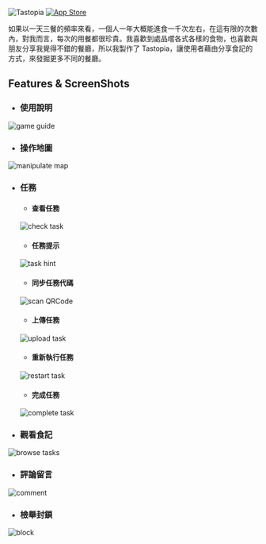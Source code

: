 ![Tastopia](https://github.com/BACTERIAFISH/Tastopia/blob/develop/ReadmeResource/Image_Tastopia_Title.png)
[![App Store](https://github.com/BACTERIAFISH/Tastopia/blob/develop/ReadmeResource/Download_on_the_App_Store_Badge_ES_RGB_blk_100217.svg)](https://apps.apple.com/us/app/tastopia/id1500730668)

如果以一天三餐的頻率來看，一個人一年大概能進食一千次左右，在這有限的次數內，對我而言，每次的用餐都很珍貴。我喜歡到處品嚐各式各樣的食物，也喜歡與朋友分享我覺得不錯的餐廳，所以我製作了 Tastopia，讓使用者藉由分享食記的方式，來發掘更多不同的餐廳。

## Features & ScreenShots

* ### 使用說明

![game guide](https://github.com/BACTERIAFISH/Tastopia/blob/read_me/ReadmeResource/video_gameGuide.gif)

* ### 操作地圖

![manipulate map](https://github.com/BACTERIAFISH/Tastopia/blob/read_me/ReadmeResource/video_map.gif)

* ### 任務
  * #### 查看任務
  
  ![check task](https://github.com/BACTERIAFISH/Tastopia/blob/read_me/ReadmeResource/video_checkTask.gif)
  
  * #### 任務提示
  
  ![task hint](https://github.com/BACTERIAFISH/Tastopia/blob/read_me/ReadmeResource/video_hint.gif)
  
  * #### 同步任務代碼
  
  ![scan QRCode](https://github.com/BACTERIAFISH/Tastopia/blob/read_me/ReadmeResource/video_qrcode.gif)
  
  * #### 上傳任務
  
  ![upload task](https://github.com/BACTERIAFISH/Tastopia/blob/read_me/ReadmeResource/video_uploadTask.gif)
  
  * #### 重新執行任務
  
  ![restart task](https://github.com/BACTERIAFISH/Tastopia/blob/read_me/ReadmeResource/video_restartTask.gif)
  
  * #### 完成任務
  
  ![complete task](https://github.com/BACTERIAFISH/Tastopia/blob/read_me/ReadmeResource/video_completeTask.gif)
  
* ### 觀看食記

![browse tasks](https://github.com/BACTERIAFISH/Tastopia/blob/read_me/ReadmeResource/video_browseTask.gif)

* ### 評論留言

![comment](https://github.com/BACTERIAFISH/Tastopia/blob/read_me/ReadmeResource/video_comment.gif)

* ### 檢舉封鎖

![block](https://github.com/BACTERIAFISH/Tastopia/blob/read_me/ReadmeResource/video_block.gif)
